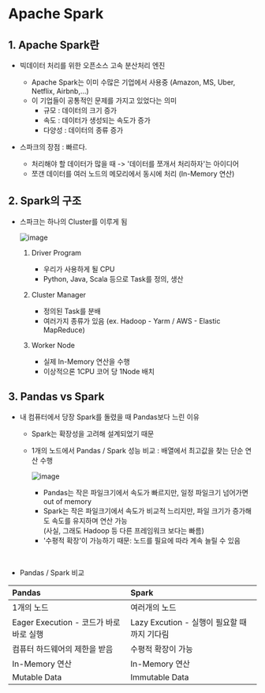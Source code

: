 # Apache Spark

## 1. Apache Spark란

* 빅데이터 처리를 위한 오픈소스 고속 분산처리 엔진

  - Apache Spark는 이미 수많은 기업에서 사용중 (Amazon, MS, Uber, Netflix, Airbnb,...)
  - 이 기업들이 공통적인 문제를 가지고 있었다는 의미
    - 규모 : 데이터의 크기 증가
    - 속도 : 데이터가 생성되는 속도가 증가
    - 다양성 : 데이터의 종류 증가

* 스파크의 장점 : 빠르다.

  - 처리해야 할 데이터가 많을 때 -> '데이터를 쪼개서 처리하자'는 아이디어
  - 쪼갠 데이터를 여러 노드의 메모리에서 동시에 처리 (In-Memory 연산)


## 2. Spark의 구조

* 스파크는 하나의 Cluster를 이루게 됨

  ![image](https://github.com/SKR-DataScience/Realtime_Data_Processing/assets/55543156/5af472c9-c18c-43c6-a459-c55499ea625a)

  1. Driver Program
      - 우리가 사용하게 될 CPU
      - Python, Java, Scala 등으로 Task를 정의, 생산

  2. Cluster Manager
      - 정의된 Task를 분배
      - 여러가지 종류가 있음 (ex. Hadoop - Yarm / AWS - Elastic MapReduce)

  3. Worker Node
      - 실제 In-Memory 연산을 수행
      - 이상적으론 1CPU 코어 당 1Node 배치

## 3. Pandas vs Spark

* 내 컴퓨터에서 당장 Spark를 돌렸을 때 Pandas보다 느린 이유

  - Spark는 확장성을 고려해 설계되었기 때문
  
  - 1개의 노드에서 Pandas / Spark 성능 비교
    : 배열에서 최고값을 찾는 단순 연산 수행
    
    ![image](https://github.com/SKR-DataScience/Realtime_Data_Processing/assets/55543156/3d307030-cc9a-4ddd-8e4e-df240033b484)
    - Pandas는 작은 파일크기에서 속도가 빠르지만, 일정 파일크기 넘어가면 out of memory
    - Spark는 작은 파일크기에서 속도가 비교적 느리지만, 파일 크기가 증가해도 속도를 유지하며 연산 가능  
      (사실, 그래도 Hadoop 등 다른 프레임워크 보다는 빠름)
    - '수평적 확장'이 가능하기 때문: 노드를 필요에 따라 계속 늘릴 수 있음

<br/>

* Pandas / Spark 비교

|**Pandas**|**Spark**|
|:---|:---|
| 1개의 노드 | 여러개의 노드 |
| Eager Execution - 코드가 바로바로 실행 | Lazy Excution - 실행이 필요할 때까지 기다림 |
| 컴퓨터 하드웨어의 제한을 받음 | 수평적 확장이 가능 |
| In-Memory 연산 | In-Memory 연산 |
| Mutable Data | Immutable Data |
